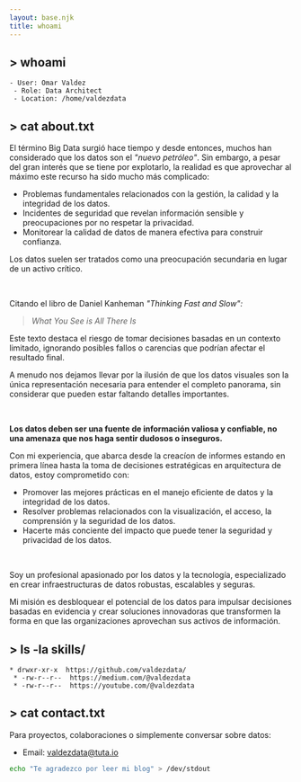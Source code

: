 ```yaml
---
layout: base.njk
title: whoami
---
```


## > whoami

```
- User: Omar Valdez
 - Role: Data Architect
 - Location: /home/valdezdata
```

## > cat about.txt

El término Big Data surgió hace tiempo y desde entonces, muchos han considerado que los datos son el _"nuevo petróleo"_. Sin embargo, a pesar del gran interés que se tiene por explotarlo, la realidad es que aprovechar al máximo este recurso ha sido mucho más complicado:

- Problemas fundamentales relacionados con la gestión, la calidad y la integridad de los datos.
- Incidentes de seguridad que revelan información sensible y preocupaciones por no respetar la privacidad.
- Monitorear la calidad de datos de manera efectiva para construir confianza.

Los datos suelen ser tratados como una preocupación secundaria en lugar de un activo crítico.

&nbsp;

Citando el libro de Daniel Kanheman _"Thinking Fast and Slow":_

> _What You See is All There Is_

Este texto destaca el riesgo de tomar decisiones basadas en un contexto limitado, ignorando posibles fallos o carencias que podrían afectar el resultado final.

A menudo nos dejamos llevar por la ilusión de que los datos visuales son la única representación necesaria para entender el completo panorama, sin considerar que pueden estar faltando detalles importantes.

&nbsp;

**Los datos deben ser una fuente de información valiosa y confiable, no una amenaza que nos haga sentir dudosos o inseguros.**

Con mi experiencia, que abarca desde la creacíon de informes estando en primera línea hasta la toma de decisiones estratégicas en arquitectura de datos, estoy comprometido con:

- Promover las mejores prácticas en el manejo eficiente de datos y la integridad de los datos.
- Resolver problemas relacionados con la visualización, el acceso, la comprensión y la seguridad de los datos.
- Hacerte más conciente del impacto que puede tener la seguridad y privacidad de los datos.

&nbsp;

Soy un profesional apasionado por los datos y la tecnología, especializado en crear infraestructuras de datos robustas, escalables y seguras.

Mi misión es desbloquear el potencial de los datos para impulsar decisiones basadas en evidencia y crear soluciones innovadoras que transformen la forma en que las organizaciones aprovechan sus activos de información.

## > ls -la skills/

```
* drwxr-xr-x  https://github.com/valdezdata/
 * -rw-r--r--  https://medium.com/@valdezdata
 * -rw-r--r--  https://youtube.com/@valdezdata
```

## > cat contact.txt

Para proyectos, colaboraciones o simplemente conversar sobre datos:

- Email: [valdezdata@tuta.io](mailto:valdezdata@tuta.io)

```bash
echo "Te agradezco por leer mi blog" > /dev/stdout
```
